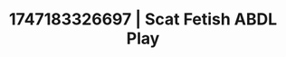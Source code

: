 ---
categories:
- Immersive passion
- Authentic sex
- Softcore vibes
- Ethical porn
- Delicate restraint
image: /assets/images/1747183326697.webp
layout: post
seo:
  description: Featured content with artistic Scat Fetish, ABDL Play. HD images available.
  keywords: Scat Fetish, ABDL Play
  og_image: /assets/images/1747183326697.webp
  schema_type: VisualArtwork
tags:
- '#1747183326697'
- ABDL Play
- Scat Fetish
title: 1747183326697 | Scat Fetish ABDL Play
---